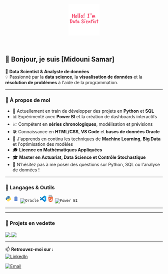 
<p align="center">
  <img width="20%" alt="Hello, I'm [Midouni Samar]" src="https://raw.githubusercontent.com/midounisamar/midounisamar/main/assets/preview.png"
     />
</p>



<br />

## 👋 Bonjour, je suis [Midouni Samar]

🎯 **Data Scientist & Analyste de données**  
💡 Passionné par la **data science**, la **visualisation de données** et la **résolution de problèmes** à l'aide de la programmation.  

---

### 💼 À propos de moi

- 🔭 Actuellement en train de développer des projets en **Python** et **SQL**  
- 📊 Expérimenté avec **Power BI** et la création de dashboards interactifs  
- 📈 Compétent en **séries chronologiques**, modélisation et prévisions  
- 🛠️ Connaissance en **HTML/CSS**, **VS Code** et **bases de données Oracle**  
- 🌱 J'apprends en continu les techniques de **Machine Learning**, **Big Data** et l'optimisation des modèles  
- 🎓 **Licence en Mathématiques Appliquées**  
- 🎓 **Master en Actuariat, Data Science et Contrôle Stochastique**  
- 💬 N’hésitez pas à me poser des questions sur Python, SQL ou l'analyse de données !

---

### 🧰 Langages & Outils

<code><img height="20" alt="Python" src="https://raw.githubusercontent.com/github/explore/master/topics/python/python.png"></code>
<code><img height="20" alt="SQL" src="https://raw.githubusercontent.com/github/explore/master/topics/sql/sql.png"></code>
<code><img height="20" alt="Oracle" src="https://cdn.worldvectorlogo.com/logos/oracle-6.svg"></code>
<code><img height="20" alt="VSCode" src="https://raw.githubusercontent.com/github/explore/master/topics/visual-studio-code/visual-studio-code.png"></code>
<code><img height="20" alt="HTML" src="https://raw.githubusercontent.com/github/explore/master/topics/html/html.png"></code>
<code><img height="20" alt="Power BI" src="https://github.com/microsoft/PowerBI-Icons/raw/main/SVG/Power-BI.svg"></code>


---



---

### 📂 Projets en vedette

<a href=https://github.com/midounisamar/previon_de_la_consommation_-ectrique.git>
  <img align="center" src="https://github-readme-stats.vercel.app/api/pin/?username=your-username&repo=projet2&theme=buefy" />
</a>
<a href="https://github.com/your-username/projet2">
  <img align="center" src="https://github-readme-stats.vercel.app/api/pin/?username=your-username&repo=projet2&theme=buefy" />
</a>

---

📫 **Retrouvez-moi sur :**  
<a href="https://www.linkedin.com/in/samar-midouni-53ab81241/" target="_blank">
  <img alt="LinkedIn" width="22px" src="https://github.com/midounisamar/previon_de_la_consommation_-ectrique.git" />
</a>

<a href="mailto:ton.email@example.com"><img alt="Email" width="22px" src="https://raw.githubusercontent.com/anuraghazra/anuraghazra/master/assets/gmail.svg" /></a>

